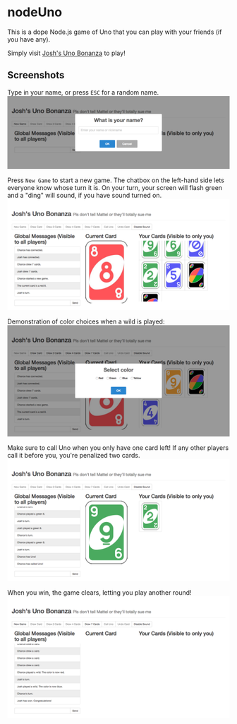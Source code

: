 # nodeUno

This is a dope Node.js game of Uno that you can play with your friends (if you have any).

Simply visit [Josh's Uno Bonanza](https://unobonanza.azurewebsites.net) to play!

## Screenshots
Type in your name, or press `ESC` for a random name.
![Entry](pics/entry.png)

Press `New Game` to start a new game. The chatbox on the left-hand side lets everyone know whose turn it is.
On your turn, your screen will flash green and a "ding" will sound, if you have sound turned on.
![Start of game](pics/start.png)

Demonstration of color choices when a wild is played:
![Choose color](pics/choose_color.png)

Make sure to call Uno when you only have one card left!
If any other players call it before you, you're penalized two cards.
![Call uno](pics/call_uno.png)

When you win, the game clears, letting you play another round!
![Win](pics/win.png)
